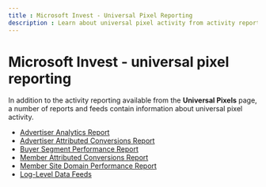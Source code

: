 ```yaml
---
title : Microsoft Invest - Universal Pixel Reporting
description : Learn about universal pixel activity from activity reporting available, along with a number of reports and feeds in Universal Pixels page.   
---
```



# Microsoft Invest - universal pixel reporting

In addition to the activity reporting available from the
**Universal Pixels** page, a number of
reports and feeds contain information about universal pixel activity.

- [Advertiser Analytics Report](advertiser-analytics-report.md)
- [Advertiser Attributed Conversions Report](advertiser-attributed-conversions-report.md)
- [Buyer Segment Performance Report](buyer-segment-performance-report.md)
- [Member Attributed Conversions Report](member-attributed-conversions-report.md)
- [Member Site Domain Performance Report](network-site-domain-performance-report.md)
- [Log-Level Data Feeds](../log-level-data/log-level-data-feeds.md)
